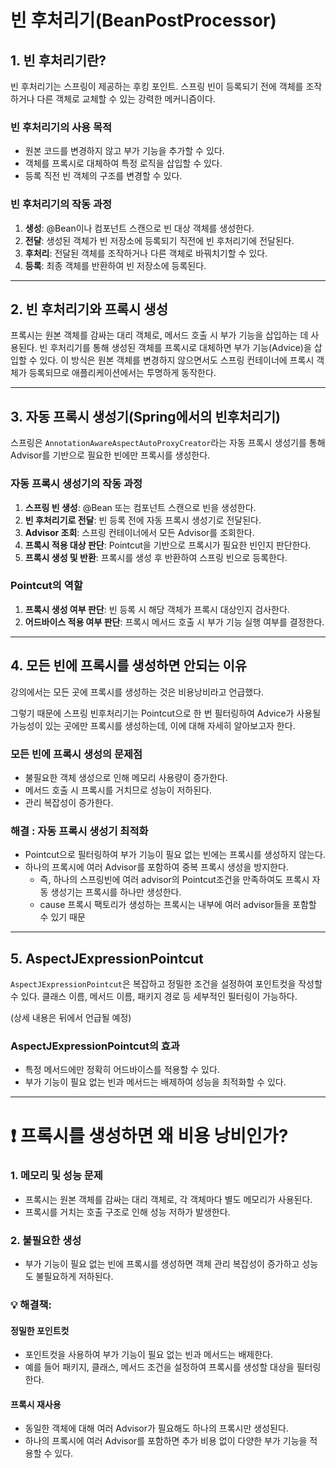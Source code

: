 # 빈 후처리기(BeanPostProcessor)

## 1. 빈 후처리기란?
빈 후처리기는 스프링이 제공하는 후킹 포인트. 스프링 빈이 등록되기 전에 객체를 조작하거나 다른 객체로 교체할 수 있는 강력한 메커니즘이다.

### 빈 후처리기의 사용 목적
- 원본 코드를 변경하지 않고 부가 기능을 추가할 수 있다.
- 객체를 프록시로 대체하여 특정 로직을 삽입할 수 있다.
- 등록 직전 빈 객체의 구조를 변경할 수 있다.

### 빈 후처리기의 작동 과정
1. **생성**: @Bean이나 컴포넌트 스캔으로 빈 대상 객체를 생성한다.
2. **전달**: 생성된 객체가 빈 저장소에 등록되기 직전에 빈 후처리기에 전달된다.
3. **후처리**: 전달된 객체를 조작하거나 다른 객체로 바꿔치기할 수 있다.
4. **등록**: 최종 객체를 반환하여 빈 저장소에 등록된다.

---

## 2. 빈 후처리기와 프록시 생성
프록시는 원본 객체를 감싸는 대리 객체로, 메서드 호출 시 부가 기능을 삽입하는 데 사용된다. 빈 후처리기를 통해 생성된 객체를 프록시로 대체하면 부가 기능(Advice)을 삽입할 수 있다. 이 방식은 원본 객체를 변경하지 않으면서도 스프링 컨테이너에 프록시 객체가 등록되므로 애플리케이션에서는 투명하게 동작한다.

---

## 3. 자동 프록시 생성기(Spring에서의 빈후처리기)
스프링은 `AnnotationAwareAspectAutoProxyCreator`라는 자동 프록시 생성기를 통해 Advisor를 기반으로 필요한 빈에만 프록시를 생성한다.

### 자동 프록시 생성기의 작동 과정
1. **스프링 빈 생성**: @Bean 또는 컴포넌트 스캔으로 빈을 생성한다.
2. **빈 후처리기로 전달**: 빈 등록 전에 자동 프록시 생성기로 전달된다.
3. **Advisor 조회**: 스프링 컨테이너에서 모든 Advisor를 조회한다.
4. **프록시 적용 대상 판단**: Pointcut을 기반으로 프록시가 필요한 빈인지 판단한다.
5. **프록시 생성 및 반환**: 프록시를 생성 후 반환하여 스프링 빈으로 등록한다.

### Pointcut의 역할
1. **프록시 생성 여부 판단**: 빈 등록 시 해당 객체가 프록시 대상인지 검사한다.
2. **어드바이스 적용 여부 판단**: 프록시 메서드 호출 시 부가 기능 실행 여부를 결정한다.

---

## 4. 모든 빈에 프록시를 생성하면 안되는 이유
강의에서는 모든 곳에 프록시를 생성하는 것은 비용낭비라고 언급했다.

그렇기 때문에 스프링 빈후처리기는 Pointcut으로 한 번 필터링하여 Advice가 사용될 가능성이 있는 곳에만 프록시를 생성하는데, 이에 대해 자세히 알아보고자 한다. 
### 모든 빈에 프록시 생성의 문제점
- 불필요한 객체 생성으로 인해 메모리 사용량이 증가한다.
- 메서드 호출 시 프록시를 거치므로 성능이 저하된다.
- 관리 복잡성이 증가한다.

### 해결 : 자동 프록시 생성기 최적화
- Pointcut으로 필터링하여 부가 기능이 필요 없는 빈에는 프록시를 생성하지 않는다.
- 하나의 프록시에 여러 Advisor를 포함하여 중복 프록시 생성을 방지한다.
   - 즉, 하나의 스프링빈에 여러 advisor의 Pointcut조건을 만족하여도 프록시 자동 생성기는 프록시를 하나만 생성한다.
   - cause 프록시 팩토리가 생성하는 프록시는 내부에 여러 advisor들을 포함할 수 있기 때문

---

## 5. AspectJExpressionPointcut
`AspectJExpressionPointcut`은 복잡하고 정밀한 조건을 설정하여 포인트컷을 작성할 수 있다. 클래스 이름, 메서드 이름, 패키지 경로 등 세부적인 필터링이 가능하다.

(상세 내용은 뒤에서 언급될 예정)

### AspectJExpressionPointcut의 효과
- 특정 메서드에만 정확히 어드바이스를 적용할 수 있다.
- 부가 기능이 필요 없는 빈과 메서드는 배제하여 성능을 최적화할 수 있다.

---

# ❗️ 프록시를 생성하면 왜 비용 낭비인가?

### 1. 메모리 및 성능 문제
- 프록시는 원본 객체를 감싸는 대리 객체로, 각 객체마다 별도 메모리가 사용된다.
- 프록시를 거치는 호출 구조로 인해 성능 저하가 발생한다.

### 2. 불필요한 생성
- 부가 기능이 필요 없는 빈에 프록시를 생성하면 객체 관리 복잡성이 증가하고 성능도 불필요하게 저하된다.

### 💡 해결책: 
#### 정밀한 포인트컷
- 포인트컷을 사용하여 부가 기능이 필요 없는 빈과 메서드는 배제한다.
- 예를 들어 패키지, 클래스, 메서드 조건을 설정하여 프록시를 생성할 대상을 필터링한다.

#### 프록시 재사용
- 동일한 객체에 대해 여러 Advisor가 필요해도 하나의 프록시만 생성된다.
- 하나의 프록시에 여러 Advisor를 포함하면 추가 비용 없이 다양한 부가 기능을 적용할 수 있다.
